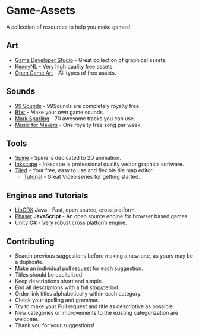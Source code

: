 # Game-Assets
A collection of resources to help you make games!

## Art

* [Game Developer Studio](http://www.gamedeveloperstudio.com/index.php) - Great collection of graphical assets.
* [KennyNL](http://www.kenney.nl/) - Very high quality free assets.
* [Open Game Art](http://opengameart.org/) - All types of free assets.

## Sounds

* [99 Sounds](http://99sounds.org/free-sound-effects/) - 99Sounds are completely royalty free.
* [Bfxr](http://www.bfxr.net/) - Make your own game sounds.
* [Mark Sparling](http://marksparling.com/) - 70 awesome tracks you can use.
* [Music for Makers](http://musicformakers.com/) - One royalty free song per week.

## Tools

* [Spine](http://esotericsoftware.com/) - Spine is dedicated to 2D animation.
* [Inkscape](https://inkscape.org/en/) - Inkscape is professional quality vector graphics software.
* [Tiled](http://www.mapeditor.org/) - Your free, easy to use and flexible tile map editor.
  * [Tutorial](http://www.gamefromscratch.com/post/2015/10/14/Tiled-Map-Editor-Tutorial-Series.aspx) - Great Video series for getting started.

## Engines and Tutorials

* [LibGDX](https://libgdx.badlogicgames.com/) **Java** - Fast, open source, cross platform.
* [Phaser](http://phaser.io/) **JavaScript** - An open source engine for browser based games.
* [Unity](https://unity3d.com/) **C#** - Very robust cross platform engine.

## Contributing

* Search previous suggestions before making a new one, as yours may be a
duplicate.
* Make an individual pull request for each suggestion.
* Titles should be capitalized.
* Keep descriptions short and simple.
* End all descriptions with a full stop/period.
* Order link titles alphabetically within each category.
* Check your spelling and grammar.
* Try to make your Pull request and title as descriptive as possible.
* New categories or improvements to the existing categorization are welcome.
* Thank you for your suggestions!
